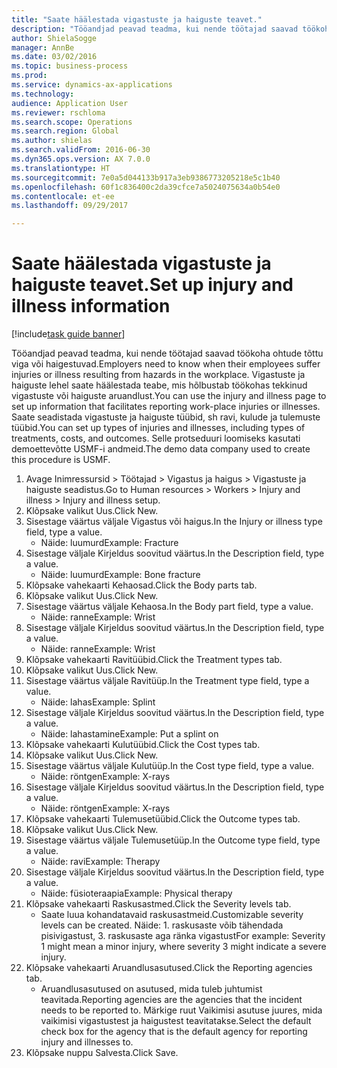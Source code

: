 ```yaml
--- 
title: "Saate häälestada vigastuste ja haiguste teavet."
description: "Tööandjad peavad teadma, kui nende töötajad saavad töökoha ohtude tõttu viga või haigestuvad."
author: ShielaSogge
manager: AnnBe
ms.date: 03/02/2016
ms.topic: business-process
ms.prod: 
ms.service: dynamics-ax-applications
ms.technology: 
audience: Application User
ms.reviewer: rschloma
ms.search.scope: Operations
ms.search.region: Global
ms.author: shielas
ms.search.validFrom: 2016-06-30
ms.dyn365.ops.version: AX 7.0.0
ms.translationtype: HT
ms.sourcegitcommit: 7e0a5d044133b917a3eb9386773205218e5c1b40
ms.openlocfilehash: 60f1c836400c2da39cfce7a5024075634a0b54e0
ms.contentlocale: et-ee
ms.lasthandoff: 09/29/2017

---
```

# <a name="set-up-injury-and-illness-information"></a><span data-ttu-id="7f7bc-103">Saate häälestada vigastuste ja haiguste teavet.</span><span class="sxs-lookup"><span data-stu-id="7f7bc-103">Set up injury and illness information</span></span>

[!include[task guide banner](../../includes/task-guide-banner.md)]

<span data-ttu-id="7f7bc-104">Tööandjad peavad teadma, kui nende töötajad saavad töökoha ohtude tõttu viga või haigestuvad.</span><span class="sxs-lookup"><span data-stu-id="7f7bc-104">Employers need to know when their employees suffer injuries or illness resulting from hazards in the workplace.</span></span> <span data-ttu-id="7f7bc-105">Vigastuste ja haiguste lehel saate häälestada teabe, mis hõlbustab töökohas tekkinud vigastuste või haiguste aruandlust.</span><span class="sxs-lookup"><span data-stu-id="7f7bc-105">You can use the injury and illness page to set up information that facilitates reporting work-place injuries or illnesses.</span></span> <span data-ttu-id="7f7bc-106">Saate seadistada vigastuste ja haiguste tüübid, sh ravi, kulude ja tulemuste tüübid.</span><span class="sxs-lookup"><span data-stu-id="7f7bc-106">You can set up types of injuries and illnesses, including types of treatments, costs, and outcomes.</span></span> <span data-ttu-id="7f7bc-107">Selle protseduuri loomiseks kasutati demoettevõtte USMF-i andmeid.</span><span class="sxs-lookup"><span data-stu-id="7f7bc-107">The demo data company used to create this procedure is USMF.</span></span>

1. <span data-ttu-id="7f7bc-108">Avage Inimressursid > Töötajad > Vigastus ja haigus > Vigastuste ja haiguste seadistus.</span><span class="sxs-lookup"><span data-stu-id="7f7bc-108">Go to Human resources > Workers > Injury and illness > Injury and illness setup.</span></span>
2. <span data-ttu-id="7f7bc-109">Klõpsake valikut Uus.</span><span class="sxs-lookup"><span data-stu-id="7f7bc-109">Click New.</span></span>
3. <span data-ttu-id="7f7bc-110">Sisestage väärtus väljale Vigastus või haigus.</span><span class="sxs-lookup"><span data-stu-id="7f7bc-110">In the Injury or illness type field, type a value.</span></span>
    * <span data-ttu-id="7f7bc-111">Näide: luumurd</span><span class="sxs-lookup"><span data-stu-id="7f7bc-111">Example: Fracture</span></span>  
4. <span data-ttu-id="7f7bc-112">Sisestage väljale Kirjeldus soovitud väärtus.</span><span class="sxs-lookup"><span data-stu-id="7f7bc-112">In the Description field, type a value.</span></span>
    * <span data-ttu-id="7f7bc-113">Näide: luumurd</span><span class="sxs-lookup"><span data-stu-id="7f7bc-113">Example: Bone fracture</span></span>  
5. <span data-ttu-id="7f7bc-114">Klõpsake vahekaarti Kehaosad.</span><span class="sxs-lookup"><span data-stu-id="7f7bc-114">Click the Body parts tab.</span></span>
6. <span data-ttu-id="7f7bc-115">Klõpsake valikut Uus.</span><span class="sxs-lookup"><span data-stu-id="7f7bc-115">Click New.</span></span>
7. <span data-ttu-id="7f7bc-116">Sisestage väärtus väljale Kehaosa.</span><span class="sxs-lookup"><span data-stu-id="7f7bc-116">In the Body part field, type a value.</span></span>
    * <span data-ttu-id="7f7bc-117">Näide: ranne</span><span class="sxs-lookup"><span data-stu-id="7f7bc-117">Example: Wrist</span></span>  
8. <span data-ttu-id="7f7bc-118">Sisestage väljale Kirjeldus soovitud väärtus.</span><span class="sxs-lookup"><span data-stu-id="7f7bc-118">In the Description field, type a value.</span></span>
    * <span data-ttu-id="7f7bc-119">Näide: ranne</span><span class="sxs-lookup"><span data-stu-id="7f7bc-119">Example: Wrist</span></span>  
9. <span data-ttu-id="7f7bc-120">Klõpsake vahekaarti Ravitüübid.</span><span class="sxs-lookup"><span data-stu-id="7f7bc-120">Click the Treatment types tab.</span></span>
10. <span data-ttu-id="7f7bc-121">Klõpsake valikut Uus.</span><span class="sxs-lookup"><span data-stu-id="7f7bc-121">Click New.</span></span>
11. <span data-ttu-id="7f7bc-122">Sisestage väärtus väljale Ravitüüp.</span><span class="sxs-lookup"><span data-stu-id="7f7bc-122">In the Treatment type field, type a value.</span></span>
    * <span data-ttu-id="7f7bc-123">Näide: lahas</span><span class="sxs-lookup"><span data-stu-id="7f7bc-123">Example: Splint</span></span>  
12. <span data-ttu-id="7f7bc-124">Sisestage väljale Kirjeldus soovitud väärtus.</span><span class="sxs-lookup"><span data-stu-id="7f7bc-124">In the Description field, type a value.</span></span>
    * <span data-ttu-id="7f7bc-125">Näide: lahastamine</span><span class="sxs-lookup"><span data-stu-id="7f7bc-125">Example: Put a splint on</span></span>  
13. <span data-ttu-id="7f7bc-126">Klõpsake vahekaarti Kulutüübid.</span><span class="sxs-lookup"><span data-stu-id="7f7bc-126">Click the Cost types tab.</span></span>
14. <span data-ttu-id="7f7bc-127">Klõpsake valikut Uus.</span><span class="sxs-lookup"><span data-stu-id="7f7bc-127">Click New.</span></span>
15. <span data-ttu-id="7f7bc-128">Sisestage väärtus väljale Kulutüüp.</span><span class="sxs-lookup"><span data-stu-id="7f7bc-128">In the Cost type field, type a value.</span></span>
    * <span data-ttu-id="7f7bc-129">Näide: röntgen</span><span class="sxs-lookup"><span data-stu-id="7f7bc-129">Example: X-rays</span></span>  
16. <span data-ttu-id="7f7bc-130">Sisestage väljale Kirjeldus soovitud väärtus.</span><span class="sxs-lookup"><span data-stu-id="7f7bc-130">In the Description field, type a value.</span></span>
    * <span data-ttu-id="7f7bc-131">Näide: röntgen</span><span class="sxs-lookup"><span data-stu-id="7f7bc-131">Example: X-rays</span></span>  
17. <span data-ttu-id="7f7bc-132">Klõpsake vahekaarti Tulemusetüübid.</span><span class="sxs-lookup"><span data-stu-id="7f7bc-132">Click the Outcome types tab.</span></span>
18. <span data-ttu-id="7f7bc-133">Klõpsake valikut Uus.</span><span class="sxs-lookup"><span data-stu-id="7f7bc-133">Click New.</span></span>
19. <span data-ttu-id="7f7bc-134">Sisestage väärtus väljale Tulemusetüüp.</span><span class="sxs-lookup"><span data-stu-id="7f7bc-134">In the Outcome type field, type a value.</span></span>
    * <span data-ttu-id="7f7bc-135">Näide: ravi</span><span class="sxs-lookup"><span data-stu-id="7f7bc-135">Example: Therapy</span></span>  
20. <span data-ttu-id="7f7bc-136">Sisestage väljale Kirjeldus soovitud väärtus.</span><span class="sxs-lookup"><span data-stu-id="7f7bc-136">In the Description field, type a value.</span></span>
    * <span data-ttu-id="7f7bc-137">Näide: füsioteraapia</span><span class="sxs-lookup"><span data-stu-id="7f7bc-137">Example: Physical therapy</span></span>  
21. <span data-ttu-id="7f7bc-138">Klõpsake vahekaarti Raskusastmed.</span><span class="sxs-lookup"><span data-stu-id="7f7bc-138">Click the Severity levels tab.</span></span>
    * <span data-ttu-id="7f7bc-139">Saate luua kohandatavaid raskusastmeid.</span><span class="sxs-lookup"><span data-stu-id="7f7bc-139">Customizable severity levels can be created.</span></span> <span data-ttu-id="7f7bc-140">Näide: 1. raskusaste võib tähendada pisivigastust, 3. raskusaste aga ränka vigastust</span><span class="sxs-lookup"><span data-stu-id="7f7bc-140">For example: Severity 1 might mean a minor injury, where severity 3 might indicate a severe injury.</span></span>  
22. <span data-ttu-id="7f7bc-141">Klõpsake vahekaarti Aruandlusasutused.</span><span class="sxs-lookup"><span data-stu-id="7f7bc-141">Click the Reporting agencies tab.</span></span>
    * <span data-ttu-id="7f7bc-142">Aruandlusasutused on asutused, mida tuleb juhtumist teavitada.</span><span class="sxs-lookup"><span data-stu-id="7f7bc-142">Reporting agencies are the agencies that the incident needs to be reported to.</span></span> <span data-ttu-id="7f7bc-143">Märkige ruut Vaikimisi asutuse juures, mida vaikimisi vigastustest ja haigustest teavitatakse.</span><span class="sxs-lookup"><span data-stu-id="7f7bc-143">Select the default check box for the agency that is the default agency for reporting injury and illnesses to.</span></span>  
23. <span data-ttu-id="7f7bc-144">Klõpsake nuppu Salvesta.</span><span class="sxs-lookup"><span data-stu-id="7f7bc-144">Click Save.</span></span>


